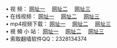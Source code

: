 &#8226; 视 频：
<a href="http://66.joe.dj/tv/" target="_blank">网址一</a>
　<a href="http://77.dhm.ro:81/tv/" target="_blank">网址二</a>
　<a href="http://css22.gq/" target="_blank">网址三</a><br />
&#8226; 在线视频：
<a href="http://ms52.ml/" target="_blank">网址一</a>
　<a href="http://css22.gq/" target="_blank">网址二</a>
　<a href="http://77.dhm.ro/tv/" target="_blank">网址三</a><br />
&#8226; mp4视频下载：
<a href="http://66.joe.dj:81/mp4/" target="_blank">网址一</a>
　<a href="http://css22.gq/mp4/" target="_blank">网址二</a>
　<a href="http://77.dhm.ro:81/mp4/" target="_blank">网址三</a><br />
&#8226; 視 頻 小 站：
<a href="http://ms52.ml/" target="_blank">网址一</a>
　<a href="http://css22.gq/" target="_blank">网址二</a>
　<a href="http://cd88.ga/" target="_blank">网址三</a>
<br />
&#8226; 索取翻墙软件QQ：2328134374<br />
